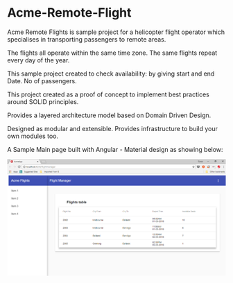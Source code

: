 # Acme-Remote-Flight
Acme Remote Flights is sample project for a helicopter flight operator which specialises in transporting passengers to remote areas.

The flights all operate within the same time zone. The same flights repeat every day of the year.

This sample project created to check availability: by giving start and end Date. No of passengers.

This project created as a proof of concept to implement best practices around SOLID principles.

Provides a layered architecture model based on Domain Driven Design.

Designed as modular and extensible. Provides infrastructure to build your own modules too.

A Sample Main page built with Angular - Material design as showing below:

![alt test](https://github.com/TamerDotnet/Acme-Remote-Flight/blob/master/Acme_ClientApp.png)
 
